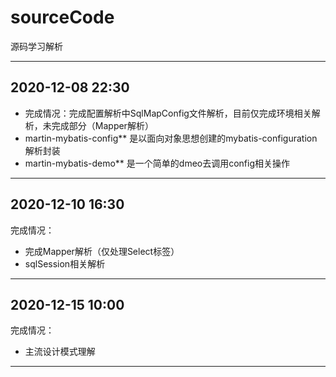 # sourceCode
源码学习解析

---
## 2020-12-08 22:30
* 完成情况：完成配置解析中SqlMapConfig文件解析，目前仅完成环境相关解析，未完成部分（Mapper解析）
* martin-mybatis-config** 是以面向对象思想创建的mybatis-configuration解析封装
* martin-mybatis-demo** 是一个简单的dmeo去调用config相关操作
  
---
## 2020-12-10 16:30
完成情况：
* 完成Mapper解析（仅处理Select标签）
* sqlSession相关解析  
       
---
## 2020-12-15 10:00
完成情况：
* 主流设计模式理解
---


